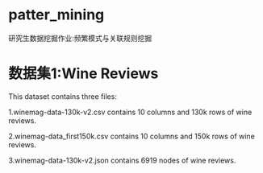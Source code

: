 # patter_mining
研究生数据挖掘作业:频繁模式与关联规则挖掘
# 数据集1:Wine Reviews
This dataset contains three files:

1.winemag-data-130k-v2.csv contains 10 columns and 130k rows of wine reviews.

2.winemag-data_first150k.csv contains 10 columns and 150k rows of wine reviews.

3.winemag-data-130k-v2.json contains 6919 nodes of wine reviews.
